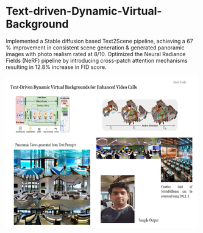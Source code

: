 # Text-driven-Dynamic-Virtual-Background

Implemented a Stable diffusion based Text2Scene pipeline, achieving a 67 \% improvement in consistent scene generation \& generated panoramic images with photo realism rated at 8/10. Optimized the Neural Radiance Fields (NeRF) pipeline by introducing cross-patch attention mechanisms resulting in 12.8\% increase in FID score.

<img src="virtual_bkgd.png" width="800" height="400" />

<br/>
<br/>
